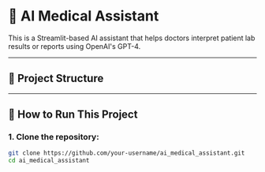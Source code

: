 # 🧬 AI Medical Assistant

This is a Streamlit-based AI assistant that helps doctors interpret patient lab results or reports using OpenAI's GPT-4.

---

## 📂 Project Structure


---

## 🚀 How to Run This Project

### 1. Clone the repository:
```bash
git clone https://github.com/your-username/ai_medical_assistant.git
cd ai_medical_assistant

